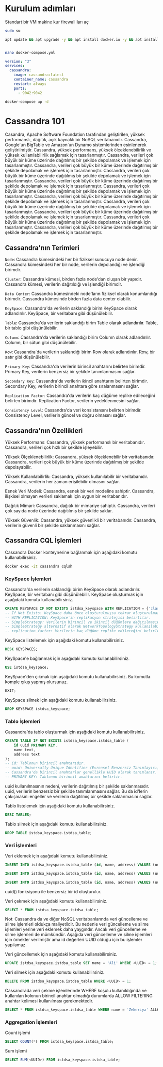 # Kurulum adımları

Standart bir VM makine kur firewall ları aç

```bash
sudo su

apt update && apt upgrade -y && apt install docker.io -y && apt install docker-compose -y


nano docker-compose.yml
```

```yaml
version: "3"
services:
  cassandra:
    image: cassandra:latest
    container_name: cassandra
    restart: always
    ports:
      - 9042:9042
```	

```bash
docker-compose up -d
```


# Cassandra 101

Casandra, Apache Software Foundation tarafından geliştirilen, yüksek performanslı, dağıtık, açık kaynaklı bir NoSQL veritabanıdır. Cassandra, Google'un BigTable ve Amazon'un Dynamo sistemlerinden esinlenerek geliştirilmiştir. Cassandra, yüksek performans, yüksek ölçeklenebilirlik ve yüksek kullanılabilirlik sağlamak için tasarlanmıştır. Cassandra, verileri çok büyük bir küme üzerinde dağıtılmış bir şekilde depolamak ve işlemek için tasarlanmıştır. Cassandra, verileri çok büyük bir küme üzerinde dağıtılmış bir şekilde depolamak ve işlemek için tasarlanmıştır. Cassandra, verileri çok büyük bir küme üzerinde dağıtılmış bir şekilde depolamak ve işlemek için tasarlanmıştır. Cassandra, verileri çok büyük bir küme üzerinde dağıtılmış bir şekilde depolamak ve işlemek için tasarlanmıştır. Cassandra, verileri çok büyük bir küme üzerinde dağıtılmış bir şekilde depolamak ve işlemek için tasarlanmıştır. Cassandra, verileri çok büyük bir küme üzerinde dağıtılmış bir şekilde depolamak ve işlemek için tasarlanmıştır. Cassandra, verileri çok büyük bir küme üzerinde dağıtılmış bir şekilde depolamak ve işlemek için tasarlanmıştır. Cassandra, verileri çok büyük bir küme üzerinde dağıtılmış bir şekilde depolamak ve işlemek için tasarlanmıştır. Cassandra, verileri çok büyük bir küme üzerinde dağıtılmış bir şekilde depolamak ve işlemek için tasarlanmıştır. Cassandra, verileri çok büyük bir küme üzerinde dağıtılmış bir şekilde depolamak ve işlemek için tasarlanmıştır.

## Cassandra'nın Terimleri
``Node``: Cassandra kümesindeki her bir fiziksel sunucuya node denir. Cassandra kümesindeki her bir node, verilerin depolandığı ve işlendiği birimdir.

``Cluster``: Cassandra kümesi, birden fazla node'dan oluşan bir yapıdır. Cassandra kümesi, verilerin dağıtıldığı ve işlendiği birimdir.

``Data Center``: Cassandra kümesindeki node'ların fiziksel olarak konumlandığı birimdir. Cassandra kümesinde birden fazla data center olabilir.

``KeySpace``: Cassandra'da verilerin saklandığı birim KeySpace olarak adlandırılır. KeySpace, bir veritabanı gibi düşünülebilir.

``Table``: Cassandra'da verilerin saklandığı birim Table olarak adlandırılır. Table, bir tablo gibi düşünülebilir.

``Column``: Cassandra'da verilerin saklandığı birim Column olarak adlandırılır. Column, bir sütun gibi düşünülebilir.

``Row``: Cassandra'da verilerin saklandığı birim Row olarak adlandırılır. Row, bir satır gibi düşünülebilir.

``Primary Key``: Cassandra'da verilerin birincil anahtarını belirten birimdir. Primary Key, verilerin benzersiz bir şekilde tanımlanmasını sağlar.

``Secondary Key``: Cassandra'da verilerin ikincil anahtarını belirten birimdir. Secondary Key, verilerin birincil anahtara göre sıralanmasını sağlar.

``Replication Factor``: Cassandra'da verilerin kaç düğüme replike edileceğini belirten birimdir. Replication Factor, verilerin yedeklenmesini sağlar.

``Consistency Level``: Cassandra'da veri konsistansını belirten birimdir. Consistency Level, verilerin güncel ve doğru olmasını sağlar.

## Cassandra'nın Özellikleri
Yüksek Performans: Cassandra, yüksek performanslı bir veritabanıdır. Cassandra, verileri çok hızlı bir şekilde işleyebilir.

Yüksek Ölçeklenebilirlik: Cassandra, yüksek ölçeklenebilir bir veritabanıdır. Cassandra, verileri çok büyük bir küme üzerinde dağıtılmış bir şekilde depolayabilir.

Yüksek Kullanılabilirlik: Cassandra, yüksek kullanılabilir bir veritabanıdır. Cassandra, verilerin her zaman erişilebilir olmasını sağlar.

Esnek Veri Modeli: Cassandra, esnek bir veri modeline sahiptir. Cassandra, ilişkisel olmayan verileri saklamak için uygun bir veritabanıdır.

Dağıtık Mimari: Cassandra, dağıtık bir mimariye sahiptir. Cassandra, verileri çok sayıda node üzerinde dağıtılmış bir şekilde saklar.

Yüksek Güvenlik: Cassandra, yüksek güvenlikli bir veritabanıdır. Cassandra, verilerin güvenli bir şekilde saklanmasını sağlar.

## Cassandra CQL İşlemleri

Cassandra Docker konteynerine bağlanmak için aşağıdaki komutu kullanabilirsiniz.
```bash
docker exec -it cassandra cqlsh
```


### KeySpace İşlemleri
Cassandra'da verilerin saklandığı birim KeySpace olarak adlandırılır. KeySpace, bir veritabanı gibi düşünülebilir. KeySpace oluşturmak için aşağıdaki komutu kullanabilirsiniz.
```sql
CREATE KEYSPACE IF NOT EXISTS istdsa_keyspace WITH REPLICATION = {'class': 'SimpleStrategy', 'replication_factor': 1};
-- If Not Exists: KeySpace daha önce oluşturulmuşsa tekrar oluşturulmaz.
-- WITH REPLICATION: KeySpace'in replikasyon stratejisi belirtilir.
-- SimpleStrategy: Verilerin birincil ve ikincil düğümlere dağıtılmasını sağlar.
-- SimpleStrategy alternatif olarak NetworkTopologyStrategy kullanılabilir.
-- replication_factor: Verilerin kaç düğüme replike edileceğini belirler.
```
KeySpace listelemek için aşağıdaki komutu kullanabilirsiniz.
```sql
DESC KEYSPACES;
```
KeySpace'e bağlanmak için aşağıdaki komutu kullanabilirsiniz.
```sql
USE istdsa_keyspace;
```
KeySpace'den çıkmak için aşağıdaki komutu kullanabilirsiniz. 
Bu komutla komple çıkış yapmış olursunuz.
```sql
EXIT;
```
KeySpace silmek için aşağıdaki komutu kullanabilirsiniz.
```sql
DROP KEYSPACE istdsa_keyspace;
```

### Tablo İşlemleri
Cassandra'da tablo oluşturmak için aşağıdaki komutu kullanabilirsiniz.
```sql
CREATE TABLE IF NOT EXISTS istdsa_keyspace.istdsa_table (
    id uuid PRIMARY KEY,
    name text,
    address text
);
-- id: Tablonun birincil anahtarıdır.
-- uuid: Universally Unique Identifier (Evrensel Benzersiz Tanımlayıcı) anlamına gelir.
-- Cassandra'da birincil anahtarlar genellikle UUID olarak tanımlanır.
-- PRIMARY KEY: Tablonun birincil anahtarını belirtir.
```
uuid kullanılmasının nedeni, verilerin dağıtılmış bir şekilde saklanmasıdır. uuid, verilerin benzersiz bir şekilde tanımlanmasını sağlar. 
Bu da id'lerin çakışmasını engeller ve verilerin dağıtılmış bir şekilde saklanmasını sağlar.

Tablo listelemek için aşağıdaki komutu kullanabilirsiniz.
```sql
DESC TABLES;
```

Tablo silmek için aşağıdaki komutu kullanabilirsiniz.
```sql
DROP TABLE istdsa_keyspace.istdsa_table;
```


### Veri İşlemleri
Veri eklemek için aşağıdaki komutu kullanabilirsiniz.
```sql
INSERT INTO istdsa_keyspace.istdsa_table (id, name, address) VALUES (uuid(), 'Zekeriya', 'Adres Deneme 1');

INSERT INTO istdsa_keyspace.istdsa_table (id, name, address) VALUES (uuid(), 'Ali', 'Adres Deneme 2');

INSERT INTO istdsa_keyspace.istdsa_table (id, name, address) VALUES (uuid(), 'Veli', 'Adres Deneme 3');
```
uuid() fonksiyonu ile benzersiz bir id oluşturulur.

Veri çekmek için aşağıdaki komutu kullanabilirsiniz.
```sql
SELECT * FROM istdsa_keyspace.istdsa_table;
```

Not: Cassandra da ve diğer NoSQL veritabanlarında veri güncelleme ve silme işlemleri oldukça maliyetlidir. Bu nedenle veri güncelleme ve silme işlemleri yerine veri eklemek daha yaygındır. Ancak veri güncelleme ve silme işlemleri de mümkündür. Aşağıda veri güncelleme ve silme işlemleri için örnekler verilmiştir ama id değerleri UUID olduğu için bu işlemler yapılamaz.


Veri güncellemek için aşağıdaki komutu kullanabilirsiniz.
```sql
UPDATE istdsa_keyspace.istdsa_table SET name = 'Ali' WHERE <UUID> = 1;
```

Veri silmek için aşağıdaki komutu kullanabilirsiniz.
```sql
DELETE FROM istdsa_keyspace.istdsa_table WHERE <UUID> = 1;
```

Cassandrada veri çekme işlemlerinde WHERE koşulu kullanıldığında ve kullanılan kolonun birincil anahtar olmadığı durumlarda ALLOW FILTERING anahtar kelimesi kullanılması gerekmektedir. 
```sql
SELECT * FROM istdsa_keyspace.istdsa_table WHERE name = 'Zekeriya' ALLOW FILTERING;
```

### Aggregation İşlemleri

Count işlemi
```sql
SELECT COUNT(*) FROM istdsa_keyspace.istdsa_table;
```

Sum işlemi
```sql
SELECT SUM(<UUID>) FROM istdsa_keyspace.istdsa_table;
```

